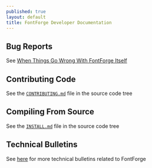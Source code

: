 ```yaml
---
published: true
layout: default
title: FontForge Developer Documentation
---
```


## Bug Reports

See [When Things Go Wrong With FontForge Itself](http://designwithfontforge.com/en-US/When_Things_Go_Wrong_With_Fontforge_Itself.html)

## Contributing Code

See the [`CONTRIBUTING.md`](https://github.com/fontforge/fontforge/blob/master/CONTRIBUTING.md) file in the source code tree

## Compiling From Source

See the [`INSTALL.md`](https://github.com/fontforge/fontforge/blob/master/INSTALL.md) file in the source code tree

## Technical Bulletins

See [here](../bulletins) for more technical bulletins related to FontForge
